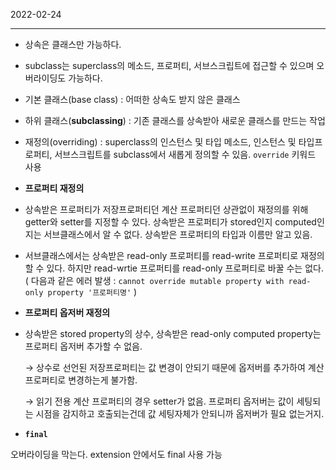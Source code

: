 2022-02-24

---
- 상속은 클래스만 가능하다.

- subclass는 superclass의 메소드, 프로퍼티, 서브스크립트에 접근할 수 있으며 오버라이딩도 가능하다.

- 기본 클래스(base class) : 어떠한 상속도 받지 않은 클래스

- 하위 클래스(**subclassing**) : 기존 클래스를 상속받아 새로운 클래스를 만드는 작업

- 재정의(overriding) : superclass의 인스턴스 및 타입 메소드, 인스턴스 및 타입프로퍼티, 서브스크립트를 subclass에서 새롭게 정의할 수 있음. `override` 키워드 사용

- **프로퍼티 재정의**

- 상속받은 프로퍼티가 저장프로퍼티던 계산 프로퍼티던 상관없이 재정의를 위해 getter와 setter를 지정할 수 있다. 상속받은 프로퍼티가 stored인지 computed인지는 서브클래스에서 알 수 없다. 상속받은 프로퍼티의 타입과 이름만 알고 있음.
- 서브클래스에서는 상속받은 read-only 프로퍼티를 read-write 프로퍼티로 재정의할 수 있다. 하지만 read-wrtie 프로퍼티를 read-only 프로퍼티로 바꿀 수는 없다. ( 다음과 같은 에러 발생 : `cannot override mutable property with read-only property '프로퍼티명'` )

- **프로퍼티 옵저버 재정의**

- 상속받은 stored property의 상수, 상속받은 read-only computed property는 프로퍼티 옵저버 추가할 수 없음.
    
    → 상수로 선언된 저장프로퍼티는 값 변경이 안되기 때문에 옵저버를 추가하여 계산 프로퍼티로 변경하는게 불가함.
    
    → 읽기 전용 계산 프로퍼티의 경우 setter가 없음. 프로퍼티 옵저버는 값이 세팅되는 시점을 감지하고 호출되는건데 값 세팅자체가 안되니까 옵저버가 필요 없는거지.
    

- **`final`**

오버라이딩을 막는다. extension 안에서도 final 사용 가능